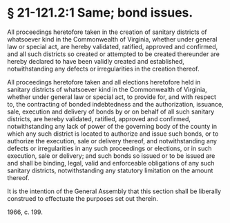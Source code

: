 # § 21-121.2:1 Same; bond issues.

<p>All proceedings heretofore taken in the creation of sanitary districts of whatsoever kind in the Commonwealth of Virginia, whether under general law or special act, are hereby validated, ratified, approved and confirmed, and all such districts so created or attempted to be created thereunder are hereby declared to have been validly created and established, notwithstanding any defects or irregularities in the creation thereof.</p><p>All proceedings heretofore taken and all elections heretofore held in sanitary districts of whatsoever kind in the Commonwealth of Virginia, whether under general law or special act, to provide for, and with respect to, the contracting of bonded indebtedness and the authorization, issuance, sale, execution and delivery of bonds by or on behalf of all such sanitary districts, are hereby validated, ratified, approved and confirmed, notwithstanding any lack of power of the governing body of the county in which any such district is located to authorize and issue such bonds, or to authorize the execution, sale or delivery thereof, and notwithstanding any defects or irregularities in any such proceedings or elections, or in such execution, sale or delivery; and such bonds so issued or to be issued are and shall be binding, legal, valid and enforceable obligations of any such sanitary districts, notwithstanding any statutory limitation on the amount thereof.</p><p>It is the intention of the General Assembly that this section shall be liberally construed to effectuate the purposes set out therein.</p><p>1966, c. 199.</p>
